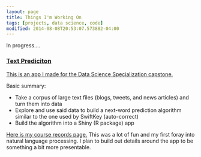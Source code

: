 ```yaml
---
layout: page
title: Things I'm Working On
tags: [projects, data science, code]
modified: 2014-08-08T20:53:07.573882-04:00
---
```


In progress....

### [Text Prediciton](https://andywon.shinyapps.io/text-predictor/)
[This is an app I made for the Data Science Specialization capstone.](https://andywon.shinyapps.io/text-predictor/)

Basic summary:

* Take a corpus of large text files (blogs, tweets, and news articles) and turn them into data
* Explore and use said data to build a next-word prediction algorithm similar to the one used by SwiftKey (auto-correct)
* Build the algorithm into a Shiny (R package) app

[Here is my course records page.](https://www.coursera.org/account/accomplishments/specialization/44zGfInkEe) This was a lot of fun and my first foray into natural language processing. I plan to build out details around the app to be something a bit more presentable.